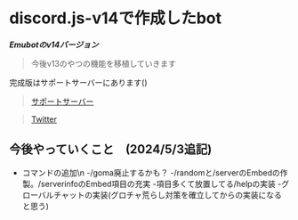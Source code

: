 # discord.js-v14で作成したbot

***Emubotのv14バージョン***

> 今後v13のやつの機能を移植していきます

完成版はサポートサーバーにあります()

> [サポートサーバー](https://discord.gg/CyVbd7aMww)

> [Twitter](https://twitter.com/ryo_001339)

## 今後やっていくこと　(2024/5/3追記)
- コマンドの追加\n
-/goma廃止するかも？
-/randomと/serverのEmbedの作製。/serverinfoのEmbed項目の充実
-項目多くて放置してる/helpの実装
-グローバルチャットの実装(グロチャ荒らし対策を確立してからの実装になると思う)
